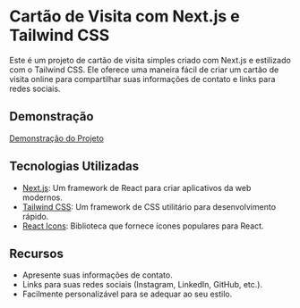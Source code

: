 # Cartão de Visita com Next.js e Tailwind CSS

Este é um projeto de cartão de visita simples criado com Next.js e estilizado com o Tailwind CSS. Ele oferece uma maneira fácil de criar um cartão de visita online para compartilhar suas informações de contato e links para redes sociais.

## Demonstração

[Demonstração do Projeto](https://next-visit-card.vercel.app/)

## Tecnologias Utilizadas

- [Next.js](https://nextjs.org/): Um framework de React para criar aplicativos da web modernos.
- [Tailwind CSS](https://tailwindcss.com/): Um framework de CSS utilitário para desenvolvimento rápido.
- [React Icons](https://react-icons.github.io/react-icons/): Biblioteca que fornece ícones populares para React.

## Recursos

- Apresente suas informações de contato.
- Links para suas redes sociais (Instagram, LinkedIn, GitHub, etc.).
- Facilmente personalizável para se adequar ao seu estilo.